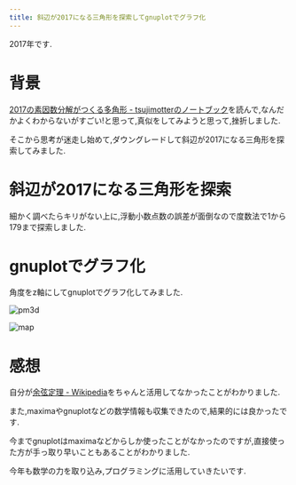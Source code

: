 ```yaml
---
title: 斜辺が2017になる三角形を探索してgnuplotでグラフ化
---
```


2017年です.

# 背景

[2017の素因数分解がつくる多角形 - tsujimotterのノートブック](http://tsujimotter.hatenablog.com/entry/2017)を読んで,なんだかよくわからないがすごい!と思って,真似をしてみようと思って,挫折しました.

そこから思考が迷走し始めて,ダウングレードして斜辺が2017になる三角形を探索してみました.

# 斜辺が2017になる三角形を探索

<script src="https://gist.github.com/ncaq/4b954a054c34c1b8543210416472c8eb.js"></script>

細かく調べたらキリがない上に,浮動小数点数の誤差が面倒なので度数法で1から179まで探索しました.

# gnuplotでグラフ化

角度をz軸にしてgnuplotでグラフ化してみました.

![pm3d](pm3d.svg)

![map](map.svg)

# 感想

自分が[余弦定理 - Wikipedia](https://ja.wikipedia.org/wiki/%E4%BD%99%E5%BC%A6%E5%AE%9A%E7%90%86)をちゃんと活用してなかったことがわかりました.

また,maximaやgnuplotなどの数学情報も収集できたので,結果的には良かったです.

今までgnuplotはmaximaなどからしか使ったことがなかったのですが,直接使った方が手っ取り早いこともあることがわかりました.

今年も数学の力を取り込み,プログラミングに活用していきたいです.
